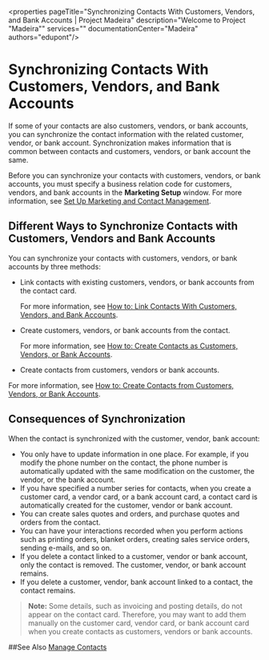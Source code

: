 <properties
                pageTitle="Synchronizing Contacts With Customers, Vendors, and Bank Accounts | Project Madeira" 
                description="Welcome to Project "Madeira"" 
                services="" 
                documentationCenter="Madeira"
                authors="edupont"/>

# Synchronizing Contacts With Customers, Vendors, and Bank Accounts
If some of your contacts are also customers, vendors, or bank accounts, you can synchronize the contact information with the related customer, vendor, or bank account. Synchronization makes information that is common between contacts and customers, vendors, or bank account the same.  

Before you can synchronize your contacts with customers, vendors, or bank accounts, you must specify a business relation code for customers, vendors, and bank accounts in the **Marketing Setup** window. For more information, see [Set Up Marketing and Contact Management](marketing-setup-marketing.md).

## Different Ways to Synchronize Contacts with Customers, Vendors and Bank Accounts
You can synchronize your contacts with customers, vendors, or bank accounts by three methods:
* Link contacts with existing customers, vendors, or bank accounts from the contact card.

  For more information, see [How to: Link Contacts With Customers, Vendors, and Bank Accounts](marketing-how-link-contact.md).
* Create customers, vendors, or bank accounts from the contact.

  For more information, see [How to: Create Contacts as Customers, Vendors, or Bank Accounts](marketing-how-create-new-contacts-customers-vendors-bank-accounts.md).
*  Create contacts from customers, vendors or bank accounts.

  For more information, see [How to: Create Contacts from Customers, Vendors, or Bank Accounts](marketing-how-create-contacts-new-customers-vendors-bank-accounts.md).

## Consequences of Synchronization
When the contact is synchronized with the customer, vendor, bank account:
* You only have to update information in one place. For example, if you modify the phone number on the contact, the phone number is automatically updated with the same modification on the customer, the vendor, or the bank account.
* If you have specified a number series for contacts, when you create a customer card, a vendor card, or a bank account card, a contact card is automatically created for the customer, vendor or bank account.
* You can create sales quotes and orders, and purchase quotes and orders from the contact.
*  You can have your interactions recorded when you perform actions such as printing orders, blanket orders, creating sales service orders, sending e-mails, and so on.
* If you delete a contact linked to a customer, vendor or bank account, only the contact is removed. The customer, vendor, or bank account remains.
* If you delete a customer, vendor, bank account linked to a contact, the contact remains.

>**Note:** Some details, such as invoicing and posting details, do not appear on the contact card. Therefore, you may want to add them manually on the customer card, vendor card, or bank account card when you create contacts as customers, vendors or bank accounts. 


##See Also
[Manage Contacts](marketing-contacts.md)
